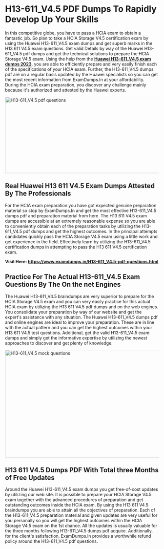 <h1><strong>H13-611_V4.5 PDF Dumps To Rapidly Develop Up Your Skills</strong></h1>
<p>In this competitive globe, you have to pass a HCIA exam to obtain a fantastic job. So plan to take a HCIA Storage V4.5 certification exam by using the Huawei H13-611_V4.5 exam dumps and get superb marks in the H13 611 V4.5 exam questions. Get valid Details by way of the Huawei H13-611_V4.5 pdf dumps and get the technical solutions to prepare the HCIA Storage V4.5 exam. Using the help from the <strong><a href="https://www.examdumps.in/H13-611_V4.5-pdf-questions.html">Huawei H13-611_V4.5 exam dumps 2023</a></strong>, you are able to efficiently prepare and very easily finish each of the specifications of your HCIA exam. Further, the H13-611_V4.5 dumps pdf are on a regular basis updated by the Huawei specialists so you can get the most recent information from ExamDumps.In at your affordability. During the HCIA exam preparation, you discover any challenge mainly because it's authorized and attested by the Huawei experts.</p>
<p><img src="https://i.ibb.co/zxJwW90/Copy-of-Online-Classes-Twitter-header-post-Made-with-Poster-My-Wall-1.png" alt="H13-611_V4.5 pdf questions" width="750" height="250" /></p>
<h2><strong>Real Huawei H13 611 V4.5 Exam Dumps Attested By The Professionals</strong></h2>
<p>For the HCIA exam preparation you have got expected genuine preparation material so stop by ExamDumps.In and get the most effective H13-611_V4.5 dumps pdf and preparation material from here. The H13 611 V4.5 exam dumps are accessible at an extremely reasonable expense so you are able to conveniently obtain each of the preparation tasks by utilizing the H13-611_V4.5 pdf dumps and get the highest outcomes. In the principal attempts candidates quickly pass the HCIA Storage V4.5 exam using a little work and get experience in the field. Effectively learn by utilizing the H13-611_V4.5 certification dumps in attempting to pass the H13 611 V4.5 certification exam.</p>
<p><strong>Visit Here:&nbsp;<a href="https://www.examdumps.in/H13-611_V4.5-pdf-questions.html">https://www.examdumps.in/H13-611_V4.5-pdf-questions.html</a></strong></p>
<h2><strong>Practice For The Actual H13-611_V4.5 Exam Questions By The On the net Engines</strong></h2>
<p>The Huawei H13-611_V4.5 braindumps are very superior to prepare for the HCIA Storage V4.5 exam and you can very easily practice for this actual HCIA exam by utilizing the H13 611 V4.5 pdf dumps and on the web engines. You consolidate your preparation by way of our website and get the expert's assistance with any situation. The Huawei H13-611_V4.5 dumps pdf and online engines are ideal to improve your preparation. These are in line with the actual pattern and you can get the highest outcomes within your H13 611 V4.5 test questions. Additional, get the valid H13-611_V4.5 exam dumps and simply get the informative expertise by utilizing the newest approaches to discover and get plenty of knowledge.</p>
<p><a href="https://www.examdumps.in/H13-611_V4.5-pdf-questions.html"><img src="https://i.ibb.co/QkNtdwY/Copy-of-Zoom-Online-Classes-Facebook-Share-Po-Made-with-Poster-My-Wall-1.jpg" alt="H13-611_V4.5 mock questions" width="670" height="352" /></a></p>
<h2><strong>H13 611 V4.5 Dumps PDF With Total three Months of Free Updates</strong></h2>
<p>Around the Huawei H13-611_V4.5 exam dumps you get free-of-cost updates by utilizing our web site. It is possible to prepare your HCIA Storage V4.5 exam together with the advanced procedures of preparation and get outstanding outcomes inside the HCIA exam. By using the H13 611 V4.5 braindumps you are able to attain all the objectives of preparation. Each of the H13-611_V4.5 preparation material and given updates are very useful for you personally so you will get the highest outcomes within the HCIA Storage V4.5 exam on the 1st chance. All the updates is usually valuable for the three months following H13-611_V4.5 dumps pdf acquire. Additionally, for the client's satisfaction, ExamDumps.In provides a worthwhile refund policy around the H13-611_V4.5 pdf questions.</p>
